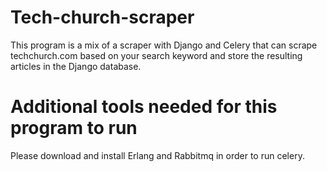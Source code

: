 # Tech-church-scraper
This program is a mix of a scraper with Django and Celery that can scrape techchurch.com based on your search keyword and store the resulting articles in the Django database.

# Additional tools needed for this program to run
Please download and install Erlang and Rabbitmq in order to run celery.
